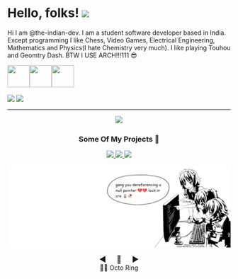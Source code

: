 # Hello, folks! <img src="https://raw.githubusercontent.com/MartinHeinz/MartinHeinz/master/wave.gif" width="30px">
Hi I am @the-indian-dev. I am a student software developer based in India. Except programming I like Chess, Video Games, Electrical Engineering, Mathematics and Physics(I hate Chemistry very much). I like playing Touhou and Geomtry Dash.
BTW I USE ARCH!!!111 😎


<p><a href="https://discord.com/users/557467854266433537"><img src="https://cdn.logojoy.com/wp-content/uploads/20210422095037/discord-mascot.png" width="50" height="50"/></a><a href="https://theindiandev.in"><img src="https://upload.wikimedia.org/wikipedia/commons/8/87/Google_Chrome_icon_%282011%29.png" width="50" height="50"/></a><a href="https://blog.theindiandev.in"><img src=https://cdn2.iconfinder.com/data/icons/social-icon-3/512/social_style_3_rss-512.png width="50" height="50"/></a></p>

![](https://img.shields.io/badge/Operating%20System-Linux-informational?style=flat&logo=Linux&logoColor=white&color=2bbc8a)
![](https://img.shields.io/badge/Main%20Editor-Vim-informational?style=flat&logo=vim&logoColor=white&color=2bbc8a)



---


<div align="center">
  <img src="https://github-readme-stats.vercel.app/api?username=the-indian-dev&count_private=true&show_icons=true&theme=dracula">
  <h3>Some Of My Projects 🌟</h3>
  <a href="https://github.com/the-indian-dev/sakuya-ac">
    <img src="https://github-readme-stats.vercel.app/api/pin/?username=the-indian-dev&repo=sakuya-ac&theme=dracula" />
  </a>
  <a href="https://github.com/the-indian-dev/personal-website">
    <img src="https://github-readme-stats.vercel.app/api/pin/?username=the-indian-dev&repo=personal-website&theme=dracula" />
  </a>
  <a href="https://github.com/the-indian-dev/lightdm-webkit2-theme-durvana">
    <img src="https://github-readme-stats.vercel.app/api/pin/?username=the-indian-dev&repo=lightdm-webkit2-theme-durvana&theme=dracula" />
  </a>
</div>



![](sakuya-null-pointer.png)


<p align="center">
  <a href="https://octo-ring.com/p/the-indian-dev/prev" title="Previous Profile" style="text-decoration:none; color:inherit; font-size:1.2em;">◀</a>
      
  <a href="https://octo-ring.com/p/the-indian-dev/random" title="Random Profile" style="text-decoration:none; color:inherit; font-size:1.2em;">🎲</a>
      
  <a href="https://octo-ring.com/p/the-indian-dev/next" title="Next Profile" style="text-decoration:none; color:inherit; font-size:1.2em;">▶</a>
  <br>
  <a href="https://octo-ring.com/" title="Join or learn more about the Octo Ring" style="text-decoration:none; color:inherit;">
    🐙💍 Octo Ring
  </a>
</p>
